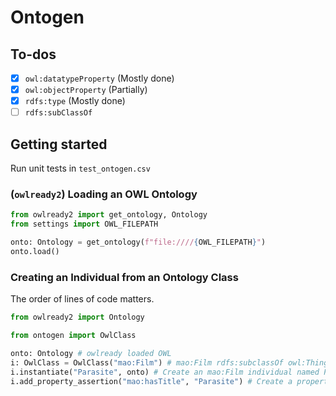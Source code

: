 # Ontogen

## To-dos
- [x] `owl:datatypeProperty` (Mostly done)
- [x] `owl:objectProperty` (Partially)
- [x] `rdfs:type` (Mostly done)
- [ ] `rdfs:subClassOf`

## Getting started
Run unit tests in `test_ontogen.csv`

### (`owlready2`) Loading an OWL Ontology
```python
from owlready2 import get_ontology, Ontology
from settings import OWL_FILEPATH

onto: Ontology = get_ontology(f"file:////{OWL_FILEPATH}")
onto.load()
```

### Creating an Individual from an Ontology Class
The order of lines of code matters.
```python
from owlready2 import Ontology

from ontogen import OwlClass

onto: Ontology # owlready loaded OWL
i: OwlClass = OwlClass("mao:Film") # mao:Film rdfs:subclassOf owl:Thing
i.instantiate("Parasite", onto) # Create an mao:Film individual named Parasite in a given OWL Ontology
i.add_property_assertion("mao:hasTitle", "Parasite") # Create a property assertion for an individual
```